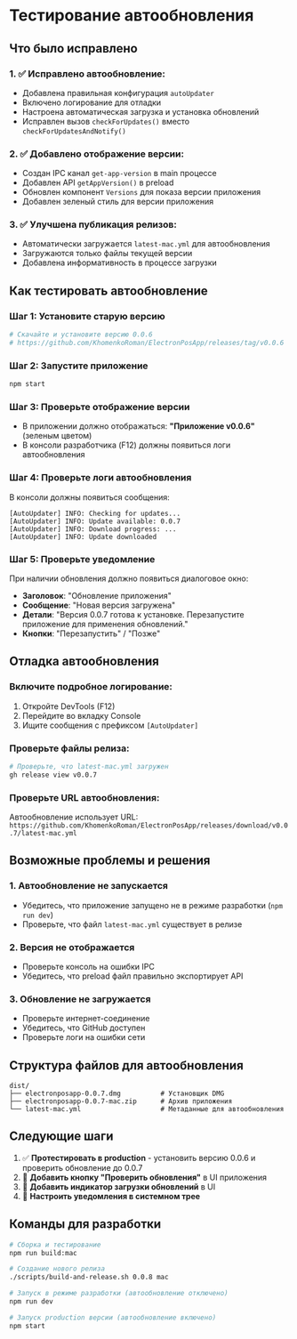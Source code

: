 # Тестирование автообновления

## Что было исправлено

### 1. ✅ **Исправлено автообновление:**
- Добавлена правильная конфигурация `autoUpdater`
- Включено логирование для отладки
- Настроена автоматическая загрузка и установка обновлений
- Исправлен вызов `checkForUpdates()` вместо `checkForUpdatesAndNotify()`

### 2. ✅ **Добавлено отображение версии:**
- Создан IPC канал `get-app-version` в main процессе
- Добавлен API `getAppVersion()` в preload
- Обновлен компонент `Versions` для показа версии приложения
- Добавлен зеленый стиль для версии приложения

### 3. ✅ **Улучшена публикация релизов:**
- Автоматически загружается `latest-mac.yml` для автообновления
- Загружаются только файлы текущей версии
- Добавлена информативность в процессе загрузки

## Как тестировать автообновление

### Шаг 1: Установите старую версию
```bash
# Скачайте и установите версию 0.0.6
# https://github.com/KhomenkoRoman/ElectronPosApp/releases/tag/v0.0.6
```

### Шаг 2: Запустите приложение
```bash
npm start
```

### Шаг 3: Проверьте отображение версии
- В приложении должно отображаться: **"Приложение v0.0.6"** (зеленым цветом)
- В консоли разработчика (F12) должны появиться логи автообновления

### Шаг 4: Проверьте логи автообновления
В консоли должны появиться сообщения:
```
[AutoUpdater] INFO: Checking for updates...
[AutoUpdater] INFO: Update available: 0.0.7
[AutoUpdater] INFO: Download progress: ...
[AutoUpdater] INFO: Update downloaded
```

### Шаг 5: Проверьте уведомление
При наличии обновления должно появиться диалоговое окно:
- **Заголовок**: "Обновление приложения"
- **Сообщение**: "Новая версия загружена"
- **Детали**: "Версия 0.0.7 готова к установке. Перезапустите приложение для применения обновлений."
- **Кнопки**: "Перезапустить" / "Позже"

## Отладка автообновления

### Включите подробное логирование:
1. Откройте DevTools (F12)
2. Перейдите во вкладку Console
3. Ищите сообщения с префиксом `[AutoUpdater]`

### Проверьте файлы релиза:
```bash
# Проверьте, что latest-mac.yml загружен
gh release view v0.0.7
```

### Проверьте URL автообновления:
Автообновление использует URL: `https://github.com/KhomenkoRoman/ElectronPosApp/releases/download/v0.0.7/latest-mac.yml`

## Возможные проблемы и решения

### 1. **Автообновление не запускается**
- Убедитесь, что приложение запущено не в режиме разработки (`npm run dev`)
- Проверьте, что файл `latest-mac.yml` существует в релизе

### 2. **Версия не отображается**
- Проверьте консоль на ошибки IPC
- Убедитесь, что preload файл правильно экспортирует API

### 3. **Обновление не загружается**
- Проверьте интернет-соединение
- Убедитесь, что GitHub доступен
- Проверьте логи на ошибки сети

## Структура файлов для автообновления

```
dist/
├── electronposapp-0.0.7.dmg          # Установщик DMG
├── electronposapp-0.0.7-mac.zip      # Архив приложения
└── latest-mac.yml                    # Метаданные для автообновления
```

## Следующие шаги

1. ✅ **Протестировать в production** - установить версию 0.0.6 и проверить обновление до 0.0.7
2. 🔄 **Добавить кнопку "Проверить обновления"** в UI приложения
3. 🔄 **Добавить индикатор загрузки обновлений** в UI
4. 🔄 **Настроить уведомления в системном трее**

## Команды для разработки

```bash
# Сборка и тестирование
npm run build:mac

# Создание нового релиза
./scripts/build-and-release.sh 0.0.8 mac

# Запуск в режиме разработки (автообновление отключено)
npm run dev

# Запуск production версии (автообновление включено)
npm start
```

